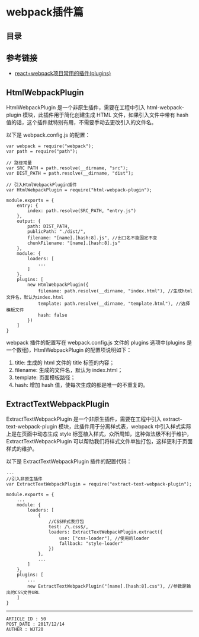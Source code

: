 
# webpack插件篇 #

## 目录 ##

## 参考链接 ##

- [react+webpack项目常用的插件(plugins)](https://segmentfault.com/a/1190000009120632)

## HtmlWebpackPlugin ##

HtmlWebpackPlugin 是一个非原生插件，需要在工程中引入 html-webpack-plugin 模块，此插件用于简化创建生成 HTML 文件，如果引入文件中带有 hash 值的话，这个插件就特别有用，不需要手动去更改引入的文件名。

以下是 webpack.config.js 的配置：

```
var webpack = require("webpack");
var path = require("path");

// 路径常量
var SRC_PATH = path.resolve(__dirname, "src");
var DIST_PATH = path.resolve(__dirname, "dist");

// 引入HtmlWebpackPlugin插件
var HtmlWebpackPlugin = require("html-webpack-plugin");

module.exports = {
    entry: {
        index: path.resolve(SRC_PATH, "entry.js")
    },
    output: {
        path: DIST_PATH,
        publicPath: "./dist/",
        filename: "[name].[hash:8].js", //出口名不能固定不变
        chunkFilename: "[name].[hash:8].js"
    },
    module: {
        loaders: [
            ...
        ]
    },
    plugins: [
        new HtmlWebpackPlugin({
            filename: path.resolve(__dirname, "index.html"), //生成html文件名，默认为index.html
            template: path.resolve(__dirname, "template.html"), //选择模板文件
            hash: false
        })
    ]
}
```

webpack 插件的配置写在 webpack.config.js 文件的 plugins 选项中(plugins 是一个数组)，HtmlWebpackPlugin 的配置项说明如下：

1. title: 生成的 html 文件的 title 标签的内容；
2. filename: 生成的文件名，默认为 index.html；
3. template: 页面模板路径；
4. hash: 增加 hash 值，使每次生成的都是唯一的不重复的。

## ExtractTextWebpackPlugin ##

ExtractTextWebpackPlugin 是一个非原生插件，需要在工程中引入 extract-text-webpack-plugin 模块，此插件用于分离样式表，webpack 中引入样式实际上是在页面中动态生成 style 标签植入样式，众所周知，这种做法极不利于维护，ExtractTextWebpackPlugin 可以帮助我们将样式文件单独打包，这样更利于页面样式的维护。

以下是 ExtractTextWebpackPlugin 插件的配置代码：

```
...
//引入非原生插件
var ExtractTextWebpackPlugin = require("extract-text-webpack-plugin");

module.exports = {
    ...
    module: {
        loaders: [
            {
                //CSS样式表打包
                test: /\.css$/,
                loaders: ExtractTextWebpackPlugin.extract({
                    use: ["css-loader"], //使用的loader
                    fallback: "style-loader"
                })
            },
            ...
        ]
    },
    plugins: [
        ...
        new ExtractTextWebpackPlugin("[name].[hash:8].css"), //参数是输出的CSS文件URL
    ]
}
```

---

```
ARTICLE_ID : 50
POST_DATE : 2017/12/14
AUTHER : WJT20
```
